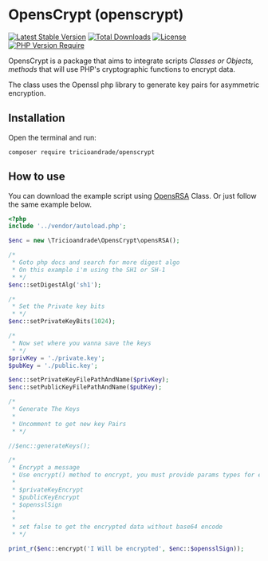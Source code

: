 # OpensCrypt (openscrypt)

[![Latest Stable Version](http://poser.pugx.org/tricioandrade/openscrypt/v)](https://packagist.org/packages/tricioandrade/openscrypt) [![Total Downloads](http://poser.pugx.org/tricioandrade/openscrypt/downloads)](https://packagist.org/packages/tricioandrade/openscrypt) [![License](http://poser.pugx.org/tricioandrade/openscrypt/license)](https://packagist.org/packages/tricioandrade/openscrypt) [![PHP Version Require](http://poser.pugx.org/tricioandrade/openscrypt/require/php)](https://packagist.org/packages/tricioandrade/openscrypt)

<p>OpensCrypt is a package that aims to integrate scripts <i>Classes or Objects, methods</i> that will use PHP's cryptographic functions to encrypt data.</p>

The class uses the Openssl php library to generate key pairs for asymmetric encryption.

## Installation
<p>Open the terminal and run:</p>

```
composer require tricioandrade/openscrypt
```

## How to use
You can download the example script using [OpensRSA](http://github.com/tricioandrade/openscrypt) Class. Or just follow the same example below.

```php
<?php
include '../vendor/autoload.php';

$enc = new \Tricioandrade\OpensCrypt\opensRSA();

/*
 * Goto php docs and search for more digest algo
 * On this example i'm using the SH1 or SH-1
 * */
$enc::setDigestAlg('sh1');

/*
 * Set the Private key bits
 * */
$enc::setPrivateKeyBits(1024);

/*
 * Now set where you wanna save the keys
 * */
$privKey = './private.key';
$pubKey = './public.key';

$enc::setPrivateKeyFilePathAndName($privKey);
$enc::setPublicKeyFilePathAndName($pubKey);

/*
 * Generate The Keys
 *
 * Uncomment to get new key Pairs
 * */

//$enc::generateKeys();

/*
 * Encrypt a message
 * Use encrypt() method to encrypt, you must provide params types for encrypt
 *
 * $privateKeyEncrypt
 * $publicKeyEncrypt
 * $opensslSign
 *
 *
 * set false to get the encrypted data without base64 encode
 * */

print_r($enc::encrypt('I Will be encrypted', $enc::$opensslSign));

